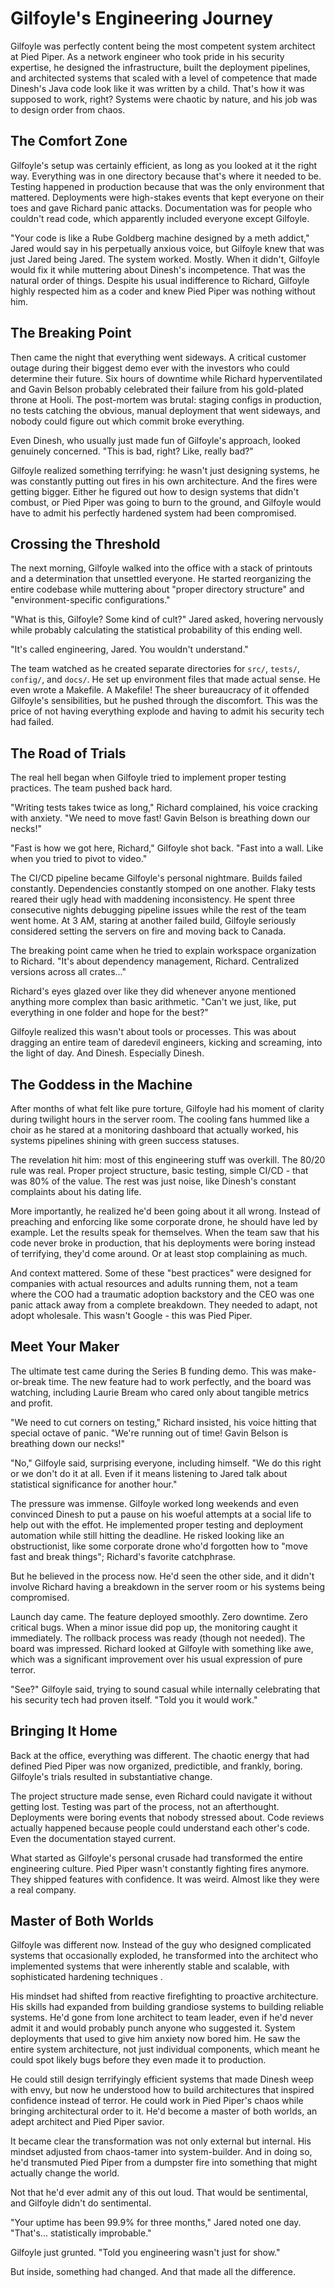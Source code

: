 # Gilfoyle's Engineering Journey

Gilfoyle was perfectly content being the most competent system architect at Pied Piper. As a network engineer who took pride in his security expertise, he designed the infrastructure, built the deployment pipelines, and architected systems that scaled with a level of competence that made Dinesh's Java code look like it was written by a child. That's how it was supposed to work, right? Systems were chaotic by nature, and his job was to design order from chaos.

## The Comfort Zone

Gilfoyle's setup was certainly efficient, as long as you looked at it the right way. Everything was in one directory because that's where it needed to be. Testing happened in production because that was the only environment that mattered. Deployments were high-stakes events that kept everyone on their toes and gave Richard panic attacks. Documentation was for people who couldn't read code, which apparently included everyone except Gilfoyle.

"Your code is like a Rube Goldberg machine designed by a meth addict," Jared would say in his perpetually anxious voice, but Gilfoyle knew that was just Jared being Jared. The system worked. Mostly. When it didn't, Gilfoyle would fix it while muttering about Dinesh's incompetence. That was the natural order of things. Despite his usual indifference to Richard, Gilfoyle highly respected him as a coder and knew Pied Piper was nothing without him.

## The Breaking Point

Then came the night that everything went sideways. A critical customer outage during their biggest demo ever with the investors who could determine their future. Six hours of downtime while Richard hyperventilated and Gavin Belson probably celebrated their failure from his gold-plated throne at Hooli. The post-mortem was brutal: staging configs in production, no tests catching the obvious, manual deployment that went sideways, and nobody could figure out which commit broke everything.

Even Dinesh, who usually just made fun of Gilfoyle's approach, looked genuinely concerned. "This is bad, right? Like, really bad?"

Gilfoyle realized something terrifying: he wasn't just designing systems, he was constantly putting out fires in his own architecture. And the fires were getting bigger. Either he figured out how to design systems that didn't combust, or Pied Piper was going to burn to the ground, and Gilfoyle would have to admit his perfectly hardened system had been compromised.

## Crossing the Threshold

The next morning, Gilfoyle walked into the office with a stack of printouts and a determination that unsettled everyone. He started reorganizing the entire codebase while muttering about "proper directory structure" and "environment-specific configurations."

"What is this, Gilfoyle? Some kind of cult?" Jared asked, hovering nervously while probably calculating the statistical probability of this ending well.

"It's called engineering, Jared. You wouldn't understand."

The team watched as he created separate directories for `src/`, `tests/`, `config/`, and `docs/`. He set up environment files that made actual sense. He even wrote a Makefile. A Makefile! The sheer bureaucracy of it offended Gilfoyle's sensibilities, but he pushed through the discomfort. This was the price of not having everything explode and having to admit his security tech had failed.

## The Road of Trials

The real hell began when Gilfoyle tried to implement proper testing practices. The team pushed back hard.

"Writing tests takes twice as long," Richard complained, his voice cracking with anxiety. "We need to move fast! Gavin Belson is breathing down our necks!"

"Fast is how we got here, Richard," Gilfoyle shot back. "Fast into a wall. Like when you tried to pivot to video."

The CI/CD pipeline became Gilfoyle's personal nightmare. Builds failed constantly. Dependencies constantly stomped on one another. Flaky tests reared their ugly head with maddening inconsistency. He spent three consecutive nights debugging pipeline issues while the rest of the team went home. At 3 AM, staring at another failed build, Gilfoyle seriously considered setting the servers on fire and moving back to Canada.

The breaking point came when he tried to explain workspace organization to Richard. "It's about dependency management, Richard. Centralized versions across all crates..."

Richard's eyes glazed over like they did whenever anyone mentioned anything more complex than basic arithmetic. "Can't we just, like, put everything in one folder and hope for the best?"

Gilfoyle realized this wasn't about tools or processes. This was about dragging an entire team of daredevil engineers, kicking and screaming, into the light of day. And Dinesh. Especially Dinesh.

## The Goddess in the Machine

After months of what felt like pure torture, Gilfoyle had his moment of clarity during twilight hours in the server room. The cooling fans hummed like a choir as he stared at a monitoring dashboard that actually worked, his systems pipelines shining with green success statuses.

The revelation hit him: most of this engineering stuff was overkill. The 80/20 rule was real. Proper project structure, basic testing, simple CI/CD - that was 80% of the value. The rest was just noise, like Dinesh's constant complaints about his dating life.

More importantly, he realized he'd been going about it all wrong. Instead of preaching and enforcing like some corporate drone, he should have led by example. Let the results speak for themselves. When the team saw that his code never broke in production, that his deployments were boring instead of terrifying, they'd come around. Or at least stop complaining as much.

And context mattered. Some of these "best practices" were designed for companies with actual resources and adults running them, not a team where the COO had a traumatic adoption backstory and the CEO was one panic attack away from a complete breakdown. They needed to adapt, not adopt wholesale. This wasn't Google - this was Pied Piper.

## Meet Your Maker

The ultimate test came during the Series B funding demo. This was make-or-break time. The new feature had to work perfectly, and the board was watching, including Laurie Bream who cared only about tangible metrics and profit.

"We need to cut corners on testing," Richard insisted, his voice hitting that special octave of panic. "We're running out of time! Gavin Belson is breathing down our necks!"

"No," Gilfoyle said, surprising everyone, including himself. "We do this right or we don't do it at all. Even if it means listening to Jared talk about statistical significance for another hour."

The pressure was immense. Gilfoyle worked long weekends and even convinced Dinesh to put a pause on his woeful attempts at a social life to help out with the effot. He implemented proper testing and deployment automation while still hitting the deadline. He risked looking like an obstructionist, like some corporate drone who'd forgotten how to "move fast and break things"; Richard's favorite catchphrase.

But he believed in the process now. He'd seen the other side, and it didn't involve Richard having a breakdown in the server room or his systems being compromised.

Launch day came. The feature deployed smoothly. Zero downtime. Zero critical bugs. When a minor issue did pop up, the monitoring caught it immediately. The rollback process was ready (though not needed). The board was impressed. Richard looked at Gilfoyle with something like awe, which was a significant improvement over his usual expression of pure terror.

"See?" Gilfoyle said, trying to sound casual while internally celebrating that his security tech had proven itself. "Told you it would work."

## Bringing It Home

Back at the office, everything was different. The chaotic energy that had defined Pied Piper was now organized, predictible, and frankly, boring. Gilfoyle's trials resulted in substantiative change.

The project structure made sense, even Richard could navigate it without getting lost. Testing was part of the process, not an afterthought. Deployments were boring events that nobody stressed about. Code reviews actually happened because people could understand each other's code. Even the documentation stayed current.

What started as Gilfoyle's personal crusade had transformed the entire engineering culture. Pied Piper wasn't constantly fighting fires anymore. They shipped features with confidence. It was weird. Almost like they were a real company.

## Master of Both Worlds

Gilfoyle was different now. Instead of the guy who designed complicated systems that occasionally exploded, he transformed into the architect who implemented systems that were inherently stable and scalable, with sophisticated hardening techniques .

His mindset had shifted from reactive firefighting to proactive architecture. His skills had expanded from building grandiose systems to building reliable systems. He'd gone from lone architect to team leader, even if he'd never admit it and would probably punch anyone who suggested it. System deployments that used to give him anxiety now bored him. He saw the entire system architecture, not just individual components, which meant he could spot likely bugs before they even made it to production.

He could still design terrifyingly efficient systems that made Dinesh weep with envy, but now he understood how to build architectures that inspired confidence instead of terror. He could work in Pied Piper's chaos while bringing architectural order to it. He'd become a master of both worlds, an adept architect and Pied Piper savior.

It became clear the transformation was not only external but internal. His mindset adjusted from chaos-tamer into system-builder. And in doing so, he'd transmuted Pied Piper from a dumpster fire into something that might actually change the world.

Not that he'd ever admit any of this out loud. That would be sentimental, and Gilfoyle didn't do sentimental.

"Your uptime has been 99.9% for three months," Jared noted one day. "That's... statistically improbable."

Gilfoyle just grunted. "Told you engineering wasn't just for show."

But inside, something had changed. And that made all the difference.
